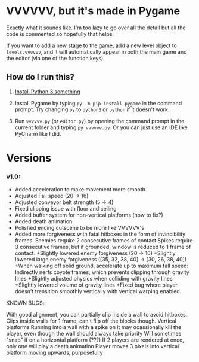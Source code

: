 # VVVVVV, but it's made in Pygame

Exactly what it sounds like. I'm too lazy to go over all the detail but all the code is commented so hopefully that helps.

If you want to add a new stage to the game, add a new level object to `levels.vvvvvv`, and it will automatically appear in both the main game and the editor (via one of the function keys)

## How do I run this?
1. [Install Python 3.something](https://www.python.org/ftp/python/3.8.3/python-3.8.3.exe)

2. Install Pygame by typing `py -m pip install pygame` in the command prompt. Try changing `py` to `python3` or `python` if it doesn't work.

3. Run `vvvvvv.py` (or `editor.py`) by opening the command prompt in the current folder and typing `py vvvvvv.py`. Or you can just use an IDE like PyCharm like I did.


# Versions

### v1.0:

+ Added acceleration to make movement more smooth.
+ Adjusted Fall speed (20 -> 16)
+ Adjusted conveyor belt strength (5 -> 4)
+ Fixed clipping issue with floor and ceiling
+ Added buffer system for non-vertical platforms (how to fix?)
+ Added death animation
+ Polished ending cutscene to be more like VVVVVV's
+ Added more forgiveness with fatal hitboxes in the form of invincibility frames:
   Enemies require 2 consecutive frames of contact
   Spikes require 3 consecutive frames, but if grounded, window is reduced to 1 frame of contact.
+Slightly lowered enemy forgiveness (20 -> 16)
+Slightly lowered large enemy forgiveness ([35, 32, 38, 40] -> [30, 26, 38, 40])
+When walking off solid ground, accelerate up to maximum fall speed:
   Indirectly nerfs coyote frames, which prevents clipping through gravity lines
+Slightly adjusted physics when colliding with gravity lines
+Slightly lowered volume of gravity lines
+Fixed bug where player doesn't transition smoothly vertically with vertical warping enabled.

KNOWN BUGS:

With good alignment, you can partially clip inside a wall to avoid hitboxes.
Clips inside walls for 1 frame, can't flip off the blocks though.
Vertical platforms
Running into a wall with a spike on it may ocassionally kill the player, even though the wall should always take priority
Will sometimes "snap" if on a horizontal platform (???)
If 2 players are rendered at once, only one will play a death animation
Player moves 3 pixels into vertical platform moving upwards, purposefully 
